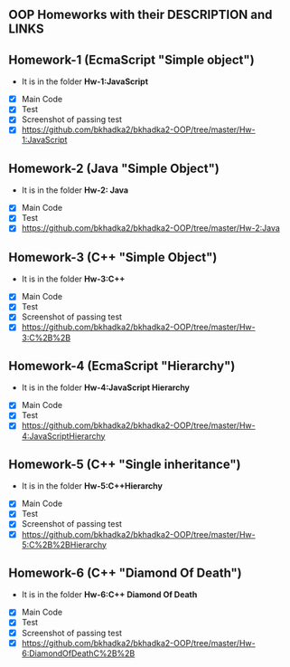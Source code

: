 ## OOP Homeworks with their DESCRIPTION and LINKS

## Homework-1 (EcmaScript "Simple object")
- It is in the folder **Hw-1:JavaScript**
- [x] Main Code
- [x] Test
- [x] Screenshot of passing test
- [x] https://github.com/bkhadka2/bkhadka2-OOP/tree/master/Hw-1:JavaScript

## Homework-2 (Java "Simple Object")

- It is in the folder **Hw-2: Java**
- [x] Main Code
- [x] Test
- [x] https://github.com/bkhadka2/bkhadka2-OOP/tree/master/Hw-2:Java

## Homework-3 (C++ "Simple Object")
- It is in the folder **Hw-3:C++**
- [x] Main Code
- [x] Test
- [x] Screenshot of passing test
- [x] https://github.com/bkhadka2/bkhadka2-OOP/tree/master/Hw-3:C%2B%2B

## Homework-4 (EcmaScript "Hierarchy")
- It is in the folder **Hw-4:JavaScript Hierarchy**
- [x] Main Code
- [x] Test
- [x] https://github.com/bkhadka2/bkhadka2-OOP/tree/master/Hw-4:JavaScriptHierarchy

## Homework-5 (C++ "Single inheritance")

- It is in the folder **Hw-5:C++Hierarchy**
- [x] Main Code
- [x] Test
- [x] Screenshot of passing test
- [x] https://github.com/bkhadka2/bkhadka2-OOP/tree/master/Hw-5:C%2B%2BHierarchy

## Homework-6 (C++ "Diamond Of Death")

- It is in the folder **Hw-6:C++ Diamond Of Death**
- [x] Main Code
- [x] Test
- [x] Screenshot of passing test
- [x] https://github.com/bkhadka2/bkhadka2-OOP/tree/master/Hw-6:DiamondOfDeathC%2B%2B
